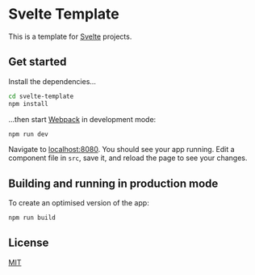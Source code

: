 # Svelte Template

This is a template for [Svelte](https://svelte.dev) projects.

## Get started

Install the dependencies...

```bash
cd svelte-template
npm install
```

...then start [Webpack](https://webpack.js.org/) in development mode:

```bash
npm run dev
```

Navigate to [localhost:8080](http://localhost:8080). You should see your app running. Edit a component file in `src`, save it, and reload the page to see your changes.

## Building and running in production mode

To create an optimised version of the app:

```bash
npm run build
```

## License

[MIT](LICENSE)
